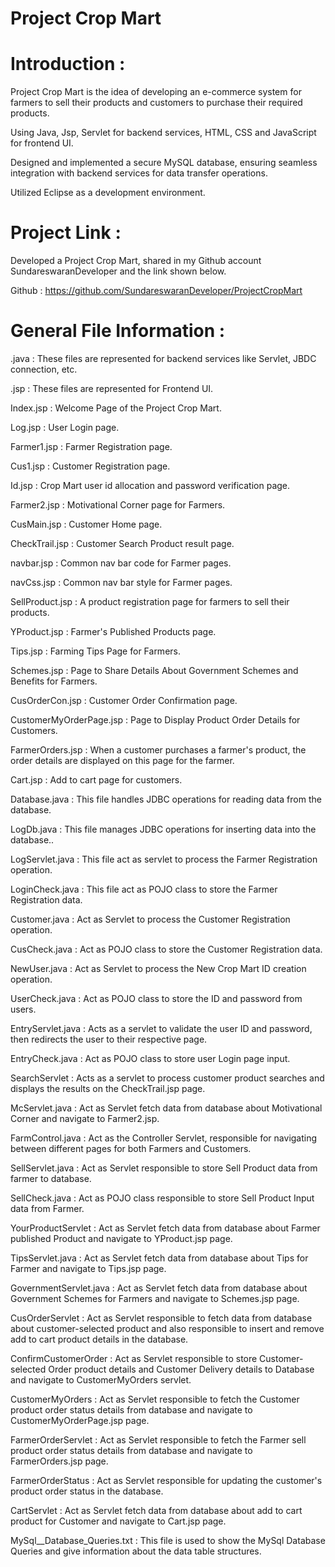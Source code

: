# Project Crop Mart 

# Introduction :

Project Crop Mart is the idea of developing an e-commerce system for farmers to sell their products and customers to purchase their required products.

Using Java, Jsp, Servlet for backend services, HTML, CSS and JavaScript for frontend UI.

Designed and implemented a secure MySQL database, ensuring seamless integration with backend services for data transfer operations.

Utilized Eclipse as a development environment.

# Project Link :

Developed a Project Crop Mart, shared in my Github account SundareswaranDeveloper and the link shown below.

Github : https://github.com/SundareswaranDeveloper/ProjectCropMart

# General File Information :

.java : These files are represented for backend services like Servlet, JBDC connection, etc.

.jsp : These files are represented for Frontend UI.

Index.jsp : Welcome Page of the Project Crop Mart.

Log.jsp :  User Login page.

Farmer1.jsp : Farmer Registration page.

Cus1.jsp : Customer Registration page.

Id.jsp : Crop Mart user id allocation and password verification page.

Farmer2.jsp : Motivational Corner page for Farmers.

CusMain.jsp : Customer Home page.

CheckTrail.jsp : Customer Search Product result page.

navbar.jsp : Common nav bar code for Farmer pages.

navCss.jsp : Common nav bar style for Farmer pages.

SellProduct.jsp : A product registration page for farmers to sell their products.

YProduct.jsp : Farmer's Published Products page.

Tips.jsp : Farming Tips Page for Farmers.

Schemes.jsp : Page to Share Details About Government Schemes and Benefits for Farmers.

CusOrderCon.jsp : Customer Order Confirmation page.

CustomerMyOrderPage.jsp : Page to Display Product Order Details for Customers.

FarmerOrders.jsp : When a customer purchases a farmer's product, the order details are displayed on this page for the farmer.

Cart.jsp : Add to cart page for customers.

Database.java : This file handles JDBC operations for reading data from the database.

LogDb.java : This file manages JDBC operations for inserting data into the database..

LogServlet.java : This file act as servlet to process the Farmer Registration operation.

LoginCheck.java : This file act as POJO class to store the Farmer Registration data.

Customer.java : Act as Servlet to process the Customer Registration operation.

CusCheck.java : Act as POJO class to store the Customer Registration data.

NewUser.java : Act as Servlet to process the New Crop Mart ID creation operation.

UserCheck.java : Act as POJO class to store the ID and password from users.

EntryServlet.java : Acts as a servlet to validate the user ID and password, then redirects the user to their respective page.

EntryCheck.java : Act as POJO class to store user Login page input.

SearchServlet : Acts as a servlet to process customer product searches and displays the results on the CheckTrail.jsp page.

McServlet.java : Act as Servlet fetch data from database about Motivational Corner and navigate to Farmer2.jsp.

FarmControl.java : Act as the Controller Servlet, responsible for navigating between different pages for both Farmers and Customers.

SellServlet.java :   Act as Servlet responsible to store Sell Product data from farmer to database.

SellCheck.java : Act as POJO class responsible to store Sell Product Input data from Farmer.

YourProductServlet :  Act as Servlet fetch data from database about Farmer published Product and navigate to YProduct.jsp page.

TipsServlet.java :  Act as Servlet fetch data from database about Tips for Farmer and navigate to Tips.jsp page.

GovernmentServlet.java :  Act as Servlet fetch data from database about Government Schemes for Farmers and navigate to Schemes.jsp page.

CusOrderServlet : Act as Servlet responsible to fetch data from database about customer-selected product and also responsible to insert and remove add to cart product details in the database.

ConfirmCustomerOrder : Act as Servlet responsible to store Customer-selected Order product details and Customer Delivery details to Database and navigate to CustomerMyOrders servlet.

CustomerMyOrders : Act as Servlet responsible to fetch the Customer product order status details from database and navigate to CustomerMyOrderPage.jsp page.

FarmerOrderServlet : Act as Servlet responsible to fetch the Farmer sell product order status details from database and navigate to FarmerOrders.jsp page.

FarmerOrderStatus : Act as Servlet responsible for updating the customer's product order status in the database.

CartServlet : Act as Servlet fetch data from database about add to cart product for Customer and navigate to Cart.jsp page.

MySql__Database_Queries.txt : This file is used to show the MySql Database Queries and give information about the data table structures.
